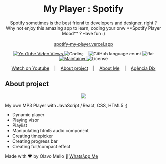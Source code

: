 <h1 align="center">My Player : Spotify</h1>
<p align="center">Spotify sometimes is the best friend to developers and designer, right ? Why not enjoy this amazing app to learn, coding your onw **Spotify Player Mood** ? Have fun :)
  <br><br><a href="https://spotify-my-player.vercel.app/">spotify-my-player.vercel.app</a>
</p>

<p align="center">
  <a href="https://www.youtube.com/watch?v=c_1CwmLRGpI" target="_blank">
    <img alt="YouTube Video Views" src="https://img.shields.io/youtube/views/c_1CwmLRGpI">
  </a>
  <img alt="Coding..." src="https://img.shields.io/badge/last%20modified-today-brightgreen"/>
  <img alt="GitHub language count" src="https://img.shields.io/github/languages/count/olavomello/spotify-my-player?color=%2304D361">
  <img alt="flat" src="https://img.shields.io/badge/style-flat-green?logo=appveyor&amp;style=flat">
  <a href="https://agenciadix.com.br" target="_blank">
    <img alt="Maintainer" src="https://img.shields.io/badge/maintainer-olavo%20mello-blue">
  </a>
  <img alt="License" src="https://img.shields.io/badge/license-MIT-%2304D361">
</p>

<p align="center">
  <a href="https://www.youtube.com/watch?v=c_1CwmLRGpI" target="_blank">Watch on Youtube</a> &nbsp;&nbsp;&nbsp;|&nbsp;&nbsp;&nbsp;  
  <a href="#a1-sobre-o-projeto">About project</a> &nbsp;&nbsp;&nbsp;|&nbsp;&nbsp;&nbsp;    
  <a href="https://www.linkedin.com/in/olavo-mello-a6262a72/" target="_blank">About Me</a> &nbsp;&nbsp;&nbsp;|&nbsp;&nbsp;&nbsp;
  <a href="https://agenciadix.com.br" target="_blank" title="Agência de Marketing Digital, SEO, SEM e APPS">Agência Dix</a>
</p>

## About project

<p align="center">
  <a href="https://www.youtube.com/watch?v=c_1CwmLRGpI" target="_blank">
    <img src="https://j.gifs.com/yojjNE.gif">
  </a>
</p>

<p>My own MP3 Player with JavaScript / React, CSS, HTML5 ;)</p>
<ul>
   <li>Dynamic player</li>
   <li>Playing visor</li>
   <li>Playlist</li>
   <li>Manipulating html5 audio component</li>
   <li>Creating timepicker</li>
   <li>Creating progress bar</li>
   <li>Creating full/compact effect</li>
</ul>

Made with ♥ by Olavo Mello :wave: [WhatsApp Me](https://wa.me/5516981657459)
